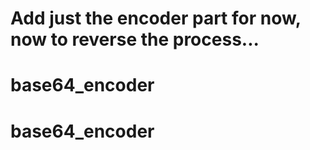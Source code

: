 # Add just the encoder part for now, now to reverse the process...
# base64_encoder
# base64_encoder
